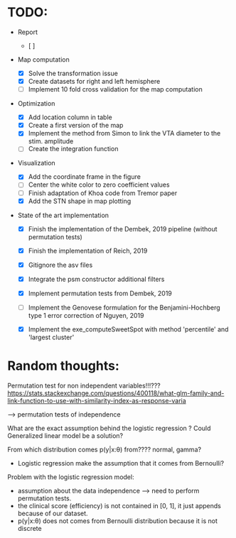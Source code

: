 # TODO:
- Report
  - [ ]  

- Map computation
  - [x] Solve the transformation issue
  - [x] Create datasets for right and left hemisphere
  - [ ] Implement 10 fold cross validation for the map computation

- Optimization
  - [X] Add location column in table
  - [x] Create a first version of the map
  - [X] Implement the method from Simon to link the VTA diameter to the stim. amplitude
  - [ ] Create the integration function
  
- Visualization
  - [x] Add the coordinate frame in the figure
  - [ ] Center the white color to zero coefficient values
  - [ ] Finish adaptation of Khoa code from Tremor paper
  - [x] Add the STN shape in map plotting

- State of the art implementation
  - [x] Finish the implementation of the Dembek, 2019 pipeline (without permutation tests)
  - [x] Finish the implementation of Reich, 2019
  - [x] Gitignore the asv files
  - [x] Integrate the psm constructor additional filters
  - [x] Implement permutation tests from Dembek, 2019
  - [ ] Implement the Genovese formulation for the Benjamini-Hochberg type 1 error correction of Nguyen, 2019
  - [X] Implement the exe_computeSweetSpot with method 'percentile' and 'largest cluster'


# Random thoughts:

Permutation test for non independent variables!!!???
https://stats.stackexchange.com/questions/400118/what-glm-family-and-link-function-to-use-with-similarity-index-as-response-varia

–> permutation tests of independence

What are the exact assumption behind the logistic regression ? Could Generalized linear model be a solution? 


From which distribution comes p(y|x:θ) from???? normal, gamma?
- Logistic regression make the assumption that it comes from Bernoulli?




Problem with the logistic regression model:
-	assumption about the data independence –> need to perform permutation tests.
- 	the clinical score (efficiency) is not contained in [0, 1], it just appends because of our dataset.
- 	 p(y|x:θ) does not comes from Bernoulli distribution because it is not discrete